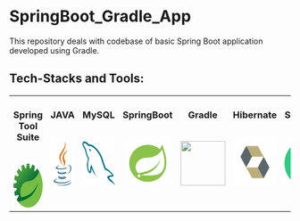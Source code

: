 # SpringBoot_Gradle_App
This repository deals with codebase of basic Spring Boot application developed using Gradle.

<h2>Tech-Stacks and Tools:</h2>
<table width = 100%>
<tbody>
<tr valign="top">
<td width="30%" align="center">
<h3 dir="auto"><span>Spring Tool Suite</span><br><br></h3>
<a><img src="https://github.com/singhnaman320/Insurance-Management-System/blob/master/Application%20PNG/spring%20Tool%20Suite.jpg?raw=true" height = "80" width = "80"></a>
</td>
<td width="30%" align="center">
<h3 dir="auto"><span>JAVA</span><br><br></h3>
<a><img src="https://github.com/singhnaman320/Insurance-Management-System/blob/master/Application%20PNG/java.png?raw=true" height = "80" width = "80"></a>
</td>
<td width="30%" align="center">
<h3 dir="auto"><span>MySQL</span><br><br></h3>
<a><img src="https://github.com/singhnaman320/Insurance-Management-System/blob/master/Application%20PNG/MySQL.png?raw=true" height = "80" width = "80"></a>
</td>
<td width="30%" align="center">
<h3 dir="auto"><span>SpringBoot</span><br><br></h3>
<a><img src="https://github.com/singhnaman320/Insurance-Management-System/blob/master/Application%20PNG/SpringBoot.png?raw=true" height = "80" width = "80"></a>
</td>
<td width="30%" align="center">
<h3 dir="auto"><span>Gradle</span><br><br></h3>
<a><img src="https://gradle.org/images/gradle-knowledge-graph-logo.png?20170228" height = "80" width = "80"></a>
</td>
<td width="30%" align="center">
<h3 dir="auto"><span>Hibernate</span><br><br></h3>
<a><img src="https://github.com/singhnaman320/Insurance-Management-System/blob/master/Application%20PNG/Hibernate.png?raw=true" height = "80" width = "80"></a>
</td>
<td width="30%" align="center">
<h3 dir="auto"><span>Swagger</span><br><br></h3>
<a><img src="https://github.com/singhnaman320/Insurance-Management-System/blob/master/Application%20PNG/Swagger.png?raw=true" height = "80" width = "80"></a>
</td>
</tr>
</td>
</tr>
</tbody>
</table>
